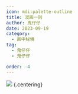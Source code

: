 ```yaml
---
icon: mdi:palette-outline
title: 漫画一则
author: 鬼仔仔
date: 2023-09-19
category:
  - 画中秘境
tag:
  - 鬼仔仔
  - 鬼仔仔

order: -4
---
```


![](./res/comic/comic5.webp) {.centering}

<FakeAds />